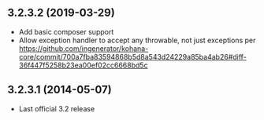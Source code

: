
## 3.2.3.2 (2019-03-29)
* Add basic composer support
* Allow exception handler to accept any throwable, not just exceptions
  per https://github.com/ingenerator/kohana-core/commit/700a7fba83594868b5d8a543d24229a85ba4ab26#diff-36f447f5258b23ea00ef02cc6668bd5c

## 3.2.3.1 (2014-05-07)
* Last official 3.2 release